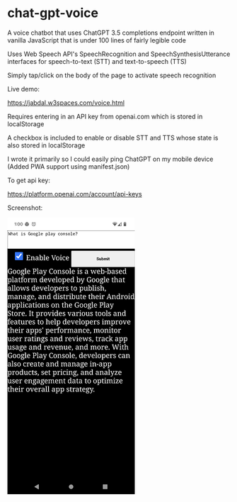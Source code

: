 # chat-gpt-voice
A voice chatbot that uses ChatGPT 3.5 completions endpoint written in vanilla JavaScript that is under 100 lines of fairly legible code

Uses Web Speech API's SpeechRecognition and SpeechSynthesisUtterance interfaces for speech-to-text (STT) and text-to-speech (TTS) 

Simply tap/click on the body of the page to activate speech recognition

Live demo:

https://jabdal.w3spaces.com/voice.html

Requires entering in an API key from openai.com which is stored in localStorage 

A checkbox is included to enable or disable STT and TTS whose state is also stored in localStorage

I wrote it primarily so I could easily ping ChatGPT on my mobile device (Added PWA support using manifest.json)

To get api key:

https://platform.openai.com/account/api-keys


Screenshot:


![screenshot](screenshot.png)
